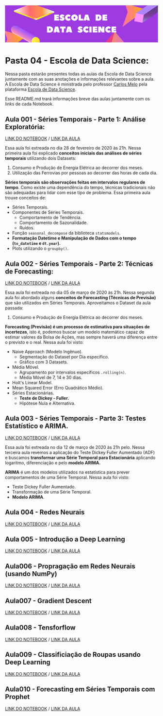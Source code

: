 ![Escola de Data Science](https://github.com/GabrielTrentino/Projetos-de-Cursos/blob/master/00%20-%20Img/04-Escola%20de%20Data%20Science.png?raw=true)

# **Pasta 04 - Escola de Data Science:**

Nessa pasta estarão presentes todas as aulas da Escola de Data Science juntamente com as suas anotações e informações relevantes sobre a aula. A Escola de Data Science é ministrada pelo professor [Carlos Melo](https://www.linkedin.com/in/carlosfab/) pela plataforma [Escola de Data Science](https://escola.sigmoidal.ai/).

Esse README.md trará informações breve das aulas juntamente com os links de cada Notebook.

## **Aula 001 - Séries Temporais - Parte 1: Análise Exploratória:**

[LINK DO NOTEBOOK](https://github.com/GabrielTrentino/Projetos-de-Cursos/blob/master/04-EscolaDataScience/Aula001_S%C3%A9riesTemporais.ipynb) / [LINK DA AULA](https://sigmoidal.memberkit.com.br/2565-escola-de-data-science/137943-aula-001-series-temporais-analise-exploratoria)

Essa aula foi extreada no dia 28 de fevereiro de 2020 às 21h. Nessa primeira aula foi explicado **conceitos iniciais das análises de séries temporais** utilizando dois Datasets:

1. Consumo e Produção de Energia Elétrica ao decorrer dos meses.
2. Utilização das Ferrovias por pessoas ao decorrer das horas de cada dia.

**Séries temporais são observações feitas em intervalos regulares de tempo**. Como existe uma dependência do tempo, técnicas tradicionais não são adequadas para lidar com esse tipo de problema. Essa primeira aula trouxe conceitos de:

* Séries Temporais.
* Componentes de Séries Temporais.
  * Comportamento de Tendência.
  * Comportamento de Sazonalidade.
  * Ruídos.
* Função `seasonal_decompose` da biblioteca `statsmodels`.
* **Formatação Datetime e Manipulação de Dados com o tempo (`to_datetime` e `dt.year`).**
* Plots utilizando o `groupby()`.

## **Aula 002 - Séries Temporais - Parte 2: Técnicas de Forecasting:**

[LINK DO NOTEBOOK](https://github.com/GabrielTrentino/Projetos-de-Cursos/blob/master/04-EscolaDataScience/Aula002_S%C3%A9riesTemporais.ipynb) / [LINK DA AULA](https://sigmoidal.memberkit.com.br/2565-escola-de-data-science/139167-aula-002-series-temporais-tecnicas-de-forecasting)

Essa aula foi extreada no dia 05 de março de 2020 às 21h. Nessa segunda aula foi abordado alguns **conceitos de Forecasting (Técnicas de Previsão)** que são utilizados em Séries Temporais. Aproveitamos o Dataset da aula passada:

1. Consumo e Produção de Energia Elétrica ao decorrer dos meses.

**Forecasting (Previsão) é um processo de estimativa para situações de incertezas**, isto é, podemos buscar um modelo matemático capaz de estimar valores da Bolsa de Ações, mas sempre haverá uma diferença entre o previsto e o real. Nessa aula foi visto:

* Naive Approach (Modelo Ingênuo).
  * Segmentação do Dataset por Dia específico.
  * Gráfico com 3 Datasets.
* Média Móvel.
  * Agrupamento por intervalos específicos `.rolling(n)`.
  * Média Móvel de 7, 14 e 30 dias.
* Holt's Linear Model.
* Mean Squared Error (Erro Quadrático Médio).
* Séries Estacionárias.
  * **Teste de Dickey - Fuller.**
  * Hipótese Nula e Alternativa.

## **Aula 003 - Séries Temporais - Parte 3: Testes Estatístico e ARIMA.**

[LINK DO NOTEBOOK](https://github.com/GabrielTrentino/Projetos-de-Cursos/blob/master/04-EscolaDataScience/Aula003_S%C3%A9riesTemporais.ipynb) / [LINK DA AULA](https://sigmoidal.memberkit.com.br/2565-escola-de-data-science/143581-aula-003-series-temporais-testes-estatisticos-e-arima)

Essa aula foi extreada no dia 12 de março de 2020 às 21h pelo. Nessa terceira aula revemos a aplicação do Teste Dickey Fuller Aumentado (ADF) e buscamos **transformar uma Série Temporal para Estacionária** aplicando logaritmo, diferenciação e pelo **modelo ARIMA.**

**ARIMA** é um dos modelos utilizados na estatística para prever comportamentos de uma Série Temporal. Nessa aula foi visto:

* Teste Dickey Fuller Aumentado.
* Transformação de uma Série Temporal.
* **Modelo ARIMA**.

## **Aula 004 - Redes Neurais**

[LINK DO NOTEBOOK](https://github.com/GabrielTrentino/Projetos-de-Cursos/blob/master/04-EscolaDataScience/Aula004_RedesNeurais.ipynb) / [LINK DA AULA](https://sigmoidal.memberkit.com.br/2565-escola-de-data-science/144831-aula-004-redes-neurais)

## **Aula 005 - Introdução a Deep Learning** 

[LINK DO NOTEBOOK](https://github.com/GabrielTrentino/Projetos-de-Cursos/blob/master/04-EscolaDataScience/Aula005_Introducao_DeepLearning.ipynb) / [LINK DA AULA](https://sigmoidal.memberkit.com.br/2565-escola-de-data-science/159072-aula-005-introducao-ao-deep-learning)

## **Aula006 - Propragação em Redes Neurais (usando NumPy)**

[LINK DO NOTEBOOK]() / [LINK DA AULA](https://sigmoidal.memberkit.com.br/2565-escola-de-data-science/166571-aula-006-propagacao-em-redes-neurais-usando-numpy)

## **Aula007 - Gradient Descent**

[LINK DO NOTEBOOK]() / [LINK DA AULA](https://sigmoidal.memberkit.com.br/2565-escola-de-data-science/167434-aula-007-gradient-descent)

## **Aula008 - Tensforflow**

[LINK DO NOTEBOOK]() / [LINK DA AULA](https://sigmoidal.memberkit.com.br/2565-escola-de-data-science/171650-aula-008-tensorflow)

## **Aula009 - Classificiação de Roupas usando Deep Learning**

[LINK DO NOTEBOOK]() / [LINK DA AULA](https://sigmoidal.memberkit.com.br/2565-escola-de-data-science/175137-aula-009-projeto-classificacao-de-roupas-usando-deep-learning)

## **Aula010 - Forecasting em Séries Temporais com Prophet**

[LINK DO NOTEBOOK]() / [LINK DA AULA](https://sigmoidal.memberkit.com.br/2565-escola-de-data-science/184332-aula-010-projeto-forecasting-em-series-temporais-com-prophet)

